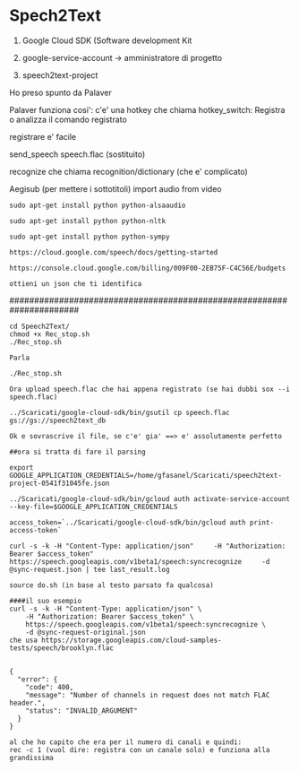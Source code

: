 # Spech2Text

1) Google Cloud SDK (Software development Kit

2) google-service-account -> amministratore di progetto

3)  speech2text-project

Ho preso spunto da Palaver 

Palaver funziona cosi': c'e' una hotkey che chiama hotkey_switch: Registra o analizza il comando registrato

registrare e' facile

send_speech speech.flac (sostituito)

recognize che chiama recognition/dictionary (che e' complicato)

Aegisub (per mettere i sottotitoli) import audio from video

```
sudo apt-get install python python-alsaaudio

sudo apt-get install python python-nltk

sudo apt-get install python python-sympy

https://cloud.google.com/speech/docs/getting-started

https://console.cloud.google.com/billing/009F00-2EB75F-C4C56E/budgets

ottieni un json che ti identifica
```
######################################################################

```
cd Speech2Text/
chmod +x Rec_stop.sh
./Rec_stop.sh

Parla

./Rec_stop.sh

Ora upload speech.flac che hai appena registrato (se hai dubbi sox --i speech.flac)

../Scaricati/google-cloud-sdk/bin/gsutil cp speech.flac gs://gs://speech2text_db
 
Ok e sovrascrive il file, se c'e' gia' ==> e' assolutamente perfetto
```

```
##ora si tratta di fare il parsing

export GOOGLE_APPLICATION_CREDENTIALS=/home/gfasanel/Scaricati/speech2text-project-0541f31045fe.json

../Scaricati/google-cloud-sdk/bin/gcloud auth activate-service-account --key-file=$GOOGLE_APPLICATION_CREDENTIALS

access_token=`../Scaricati/google-cloud-sdk/bin/gcloud auth print-access-token`

curl -s -k -H "Content-Type: application/json"     -H "Authorization: Bearer $access_token"     https://speech.googleapis.com/v1beta1/speech:syncrecognize     -d @sync-request.json | tee last_result.log

source do.sh (in base al testo parsato fa qualcosa)
```
```
####il suo esempio
curl -s -k -H "Content-Type: application/json" \
    -H "Authorization: Bearer $access_token" \
    https://speech.googleapis.com/v1beta1/speech:syncrecognize \
    -d @sync-request-original.json
che usa https://storage.googleapis.com/cloud-samples-tests/speech/brooklyn.flac


{
  "error": {
    "code": 400,
    "message": "Number of channels in request does not match FLAC header.",
    "status": "INVALID_ARGUMENT"
  }
}

al che ho capito che era per il numero di canali e quindi:
rec -c 1 (vuol dire: registra con un canale solo) e funziona alla grandissima
```
